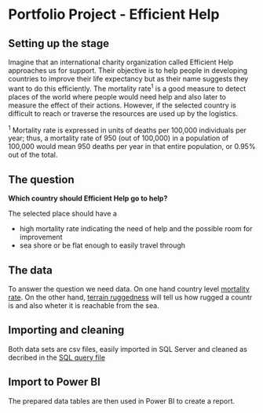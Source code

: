 # Portfolio Project - Efficient Help

## Setting up the stage

Imagine that an international charity organization called Efficient Help approaches us for support. Their objective is to help people in developing countries to improve their life expectancy but as their name suggests they want to do this efficiently. The mortality rate<sup>1</sup> is a good measure to detect places of the world where people would need help and also later to measure the effect of their actions. However, if the selected country is difficult to reach or traverse the resources are used up by the logistics. 

<sup>1</sup> Mortality rate is expressed in units of deaths per 100,000 individuals per year; thus, a mortality rate of 950 (out of 100,000) in a population of 100,000 would mean 950 deaths per year in that entire population, or 0.95% out of the total.

## The question

**Which country should Efficient Help go to help?**

The selected place should have a
  * high mortality rate indicating the need of help and the possible room for improvement
  * sea shore or be flat enough to easily travel through

## The data

To answer the question we need data. On one hand country level [mortality rate](https://public.tableau.com/app/sample-data/IHME_GBD_2010_MORTALITY_AGE_SPECIFIC_BY_COUNTRY_1970_2010.csv). On the other hand, [terrain ruggedness](https://diegopuga.org/data/rugged/) will tell us how rugged a countr is and also wheter it is reachable from the sea.

## Importing and cleaning

Both data sets are csv files, easily imported in SQL Server and cleaned as decribed in the [SQL query file](Portfolio_SQLQuery.sql)

## Import to Power BI

The prepared data tables are then used in Power BI to create a report.

